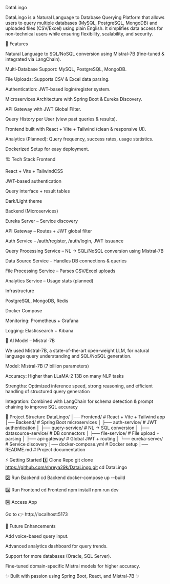 DataLingo

DataLingo is a Natural Language to Database Querying Platform that allows users to query multiple databases (MySQL, PostgreSQL, MongoDB) and uploaded files (CSV/Excel) using plain English. It simplifies data access for non-technical users while ensuring flexibility, scalability, and security.

🚀 Features

Natural Language to SQL/NoSQL conversion using Mistral-7B (fine-tuned & integrated via LangChain).

Multi-Database Support: MySQL, PostgreSQL, MongoDB.

File Uploads: Supports CSV & Excel data parsing.

Authentication: JWT-based login/register system.

Microservices Architecture with Spring Boot & Eureka Discovery.

API Gateway with JWT Global Filter.

Query History per User (view past queries & results).

Frontend built with React + Vite + Tailwind (clean & responsive UI).

Analytics (Planned): Query frequency, success rates, usage statistics.

Dockerized Setup for easy deployment.

🏗️ Tech Stack
Frontend

React + Vite + TailwindCSS

JWT-based authentication

Query interface + result tables

Dark/Light theme

Backend (Microservices)

Eureka Server – Service discovery

API Gateway – Routes + JWT global filter

Auth Service – /auth/register, /auth/login, JWT issuance

Query Processing Service – NL → SQL/NoSQL conversion using Mistral-7B

Data Source Service – Handles DB connections & queries

File Processing Service – Parses CSV/Excel uploads

Analytics Service – Usage stats (planned)

Infrastructure

PostgreSQL, MongoDB, Redis

Docker Compose

Monitoring: Prometheus + Grafana

Logging: Elasticsearch + Kibana

🧠 AI Model – Mistral-7B

We used Mistral-7B, a state-of-the-art open-weight LLM, for natural language query understanding and SQL/NoSQL generation.

Model: Mistral-7B (7 billion parameters)

Accuracy: Higher than LLaMA-2 13B on many NLP tasks

Strengths: Optimized inference speed, strong reasoning, and efficient handling of structured query generation

Integration: Combined with LangChain for schema detection & prompt chaining to improve SQL accuracy

📂 Project Structure
DataLingo/
│── Frontend/               # React + Vite + Tailwind app
│── Backend/                # Spring Boot microservices
│   ├── auth-service/       # JWT authentication
│   ├── query-service/      # NL → SQL conversion
│   ├── datasource-service/ # DB connectors
│   ├── file-service/       # File upload + parsing
│   ├── api-gateway/        # Global JWT + routing
│   └── eureka-server/      # Service discovery
│── docker-compose.yml      # Docker setup
│── README.md               # Project documentation

⚡ Getting Started
1️⃣ Clone Repo
git clone https://github.com/shreya29k/DataLingo.git
cd DataLingo

2️⃣ Run Backend
cd Backend
docker-compose up --build

3️⃣ Run Frontend
cd Frontend
npm install
npm run dev

4️⃣ Access App

Go to 👉 http://localhost:5173

🔮 Future Enhancements

Add voice-based query input.

Advanced analytics dashboard for query trends.

Support for more databases (Oracle, SQL Server).

Fine-tuned domain-specific Mistral models for higher accuracy.

✨ Built with passion using Spring Boot, React, and Mistral-7B ✨
